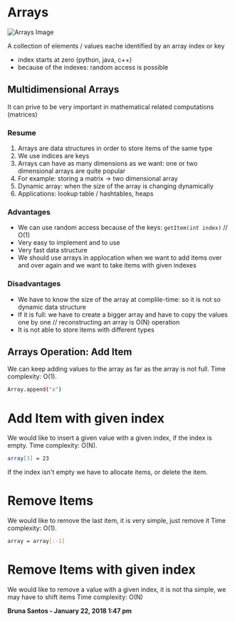 # Arrays

![Arrays Image](http://www.betterevaluation.org/sites/default/files/styles/feature_image/public/icon_array.gif?itok=J2ILXWRi)

A collection of elements / values eache identified by an array index or key
  - index starts at zero (python, java, c++)
  - because of the indexes: random access is possible


## Multidimensional Arrays
It can prive to be very important in mathematical related computations (matrices)

### Resume

1) Arrays are data structures in order to store items of the same type
2) We use indices are keys
3) Arrays can have as many dimensions as we want: one or two dimensional arrays are quite popular
4) For example: storing a matrix -> two dimensional array
5) Dynamic array: when the size of the array is changing dynamically
6) Applications: lookup table / hashtables, heaps


### Advantages
- We can use random access because of the keys:  ```getItem(int index)``` // O(1)
- Very easy to implement and to use
- Very fast data structure
- We should use arrays in applocation when we want to add items over and over again and we want to take items with given indexes

### Disadvantages
- We have to know the size of the array at complile-time: so it is not so dynamic data structure
- If it is full: we have to create a bigger array and have to copy the values one by one // reconstructing an array is O(N) operation
- It is not able to store items with different types

## Arrays Operation: Add Item
We can keep adding values to the array as far as the array is not full.
Time complexity: O(1).
```sh
Array.append("x")
```

# Add Item with given index
We would like to insert a given value with a given index, if the index is empty.
Time complexity: O(N).
```sh
array[3] = 23
```
If the index isn't empty we have to allocate items, or delete the item.

# Remove Items
We would like to remove the last item, it is very simple, just remove it
Time complexity: O(1).
```sh
array = array[:-1]
```
# Remove Items with given index
We would like to remove a value with a given index, it is not tha simple, we may have to shift items
Time complexity: O(N)

**Bruna Santos - January 22, 2018 1:47 pm**
